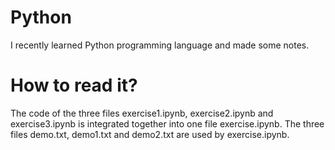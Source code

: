 # Python
I recently learned Python programming language and made some notes.

# How to read it?
The code of the three files exercise1.ipynb, exercise2.ipynb and exercise3.ipynb is integrated together into one file exercise.ipynb.
The three files demo.txt, demo1.txt and demo2.txt are used by exercise.ipynb.

